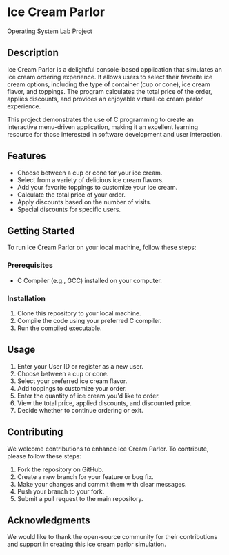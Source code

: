 # Ice Cream Parlor
Operating System Lab Project 

## Description

Ice Cream Parlor is a delightful console-based application that simulates an ice cream ordering experience. It allows users to select their favorite ice cream options, including the type of container (cup or cone), ice cream flavor, and toppings. The program calculates the total price of the order, applies discounts, and provides an enjoyable virtual ice cream parlor experience.

This project demonstrates the use of C programming to create an interactive menu-driven application, making it an excellent learning resource for those interested in software development and user interaction.

## Features

- Choose between a cup or cone for your ice cream.
- Select from a variety of delicious ice cream flavors.
- Add your favorite toppings to customize your ice cream.
- Calculate the total price of your order.
- Apply discounts based on the number of visits.
- Special discounts for specific users.

## Getting Started

To run Ice Cream Parlor on your local machine, follow these steps:

### Prerequisites

- C Compiler (e.g., GCC) installed on your computer.

### Installation

1. Clone this repository to your local machine.
2. Compile the code using your preferred C compiler.
3. Run the compiled executable.

## Usage

1. Enter your User ID or register as a new user.
2. Choose between a cup or cone.
3. Select your preferred ice cream flavor.
4. Add toppings to customize your order.
5. Enter the quantity of ice cream you'd like to order.
6. View the total price, applied discounts, and discounted price.
7. Decide whether to continue ordering or exit.

## Contributing

We welcome contributions to enhance Ice Cream Parlor. To contribute, please follow these steps:

1. Fork the repository on GitHub.
2. Create a new branch for your feature or bug fix.
3. Make your changes and commit them with clear messages.
4. Push your branch to your fork.
5. Submit a pull request to the main repository.

## Acknowledgments

We would like to thank the open-source community for their contributions and support in creating this ice cream parlor simulation.